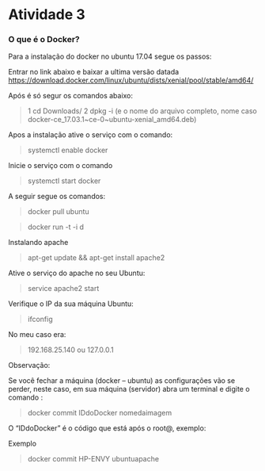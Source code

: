 # Atividade 3

### O que é o Docker?

Para a instalação do docker no ubuntu 17.04 segue os passos:

Entrar no link abaixo e baixar a ultima versão datada
https://download.docker.com/linux/ubuntu/dists/xenial/pool/stable/amd64/

Após é só segur os comandos abaixo:

> 1 cd Downloads/
> 2 dpkg -i (e o nome do arquivo completo, nome caso docker-ce_17.03.1~ce-0~ubuntu-xenial_amd64.deb)


Apos a instalação ative o serviço com o comando:

> systemctl enable docker

Inicie o serviço com o comando 

> systemctl start docker

A seguir segue os comandos:

> docker pull ubuntu

> docker run -t -i d

Instalando apache 
> apt-get update && apt-get install apache2 

Ative o serviço do apache no seu Ubuntu:

> service apache2 start

Verifique o IP da sua máquina Ubuntu:

> ifconfig

No meu caso era: 

> 192.168.25.140 ou 127.0.0.1

Observação:

Se você fechar a máquina (docker – ubuntu) as configurações vão se perder, neste caso, em sua máquina (servidor) abra um terminal e digite o comando :

> docker commit IDdoDocker nomedaimagem

O “IDdoDocker” é o código que está após o root@, exemplo:

Exemplo

> docker commit HP-ENVY  ubuntuapache
